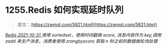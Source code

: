 <!--yml
category: 未分类
date: 0001-01-01 00:00:00
--->

# 1255.Redis 如何实现延时队列

> 原文：[https://zwmst.com/5821.html](https://zwmst.com/5821.html)

   [ *Redis* ](https://zwmst.com/redis)*[ <time datetime="2021-11-01T00:52:36+08:00"> 2021-10-31 </time> ](https://zwmst.com/5821.html)  使用 sortedset，使用时间戳做 score, 消息内容作为 key,调用 zadd 来生产消息，消费者使用 zrangbyscore 获取 n 秒之前的数据做轮询处理*